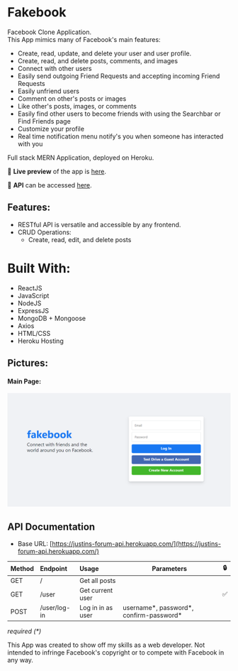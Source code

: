 # Fakebook

Facebook Clone Application.
<br>
This App mimics many of Facebook's main features:
* Create, read, update, and delete your user and user profile.
* Create, read, and delete posts, comments, and images
* Connect with other users 
 * Easily send outgoing Friend Requests and accepting incoming Friend Requests
 * Easily unfriend users
 * Comment on other's posts or images
 * Like other's posts, images, or comments
 * Easily find other users to become friends with using the Searchbar or Find Friends page
* Customize your profile
* Real time notification menu notify's you when someone has interacted with you


Full stack MERN Application, deployed on Heroku.

🔗 **Live preview** of the app is [here](https://justins-fakebook.herokuapp.com/).

🔗 **API** can be accessed [here](https://justins-fakebook-api.herokuapp.com/).


## Features:

- RESTful API is versatile and accessible by any frontend.
- CRUD Operations:
  - Create, read, edit, and delete posts

# Built With:

- ReactJS
- JavaScript
- NodeJS
- ExpressJS
- MongoDB + Mongoose
- Axios
- HTML/CSS
- Heroku Hosting

## Pictures:

#### Main Page:

![Image of App](./images/ReadMe-Login.png)

## API Documentation

- Base URL: [https://justins-forum-api.herokuapp.com/](https://justins-forum-api.herokuapp.com/)

| Method | Endpoint     | Usage             | Parameters                               | 🔒  |
| ------ | :----------- | :---------------- | ---------------------------------------- | --- |
| GET    | /            | Get all posts     |                                          |     |
| GET    | /user        | Get current user  |                                          | ✅  |
| POST   | /user/log-in | Log in in as user | username*, password*, confirm-password\* |

_required (\*)_


This App was created to show off my skills as a web developer. Not intended to infringe Facebook's copyright or to compete with Facebook in any way.
